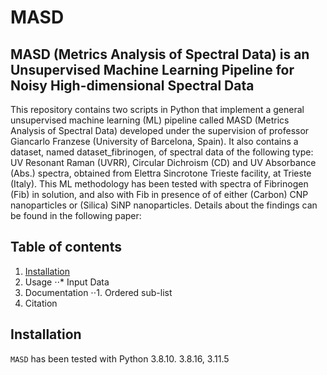 # MASD

## MASD (Metrics Analysis of Spectral Data) is an Unsupervised Machine Learning Pipeline for Noisy High-dimensional Spectral Data
This repository contains two scripts in Python that implement a general unsupervised machine learning (ML) pipeline called MASD (Metrics Analysis of Spectral Data) developed under the supervision of professor Giancarlo Franzese (University of Barcelona, Spain). It also contains a dataset, named dataset_fibrinogen, of spectral data of the following type: UV Resonant Raman (UVRR), Circular Dichroism (CD) and UV Absorbance (Abs.) spectra, obtained from  Elettra Sincrotone Trieste facility, at Trieste (Italy). This ML methodology has been tested
with spectra of Fibrinogen (Fib) in solution, and also with Fib in presence of of either (Carbon) CNP nanoparticles or (Silica) SiNP nanoparticles. Details about the findings can be found in the following paper: 




## Table of contents

1. [Installation](#Installation)
2. Usage
⋅⋅* Input Data
1. Documentation 
⋅⋅1. Ordered sub-list
4. Citation

## Installation

`MASD` has been tested  with Python 3.8.10. 3.8.16, 3.11.5
